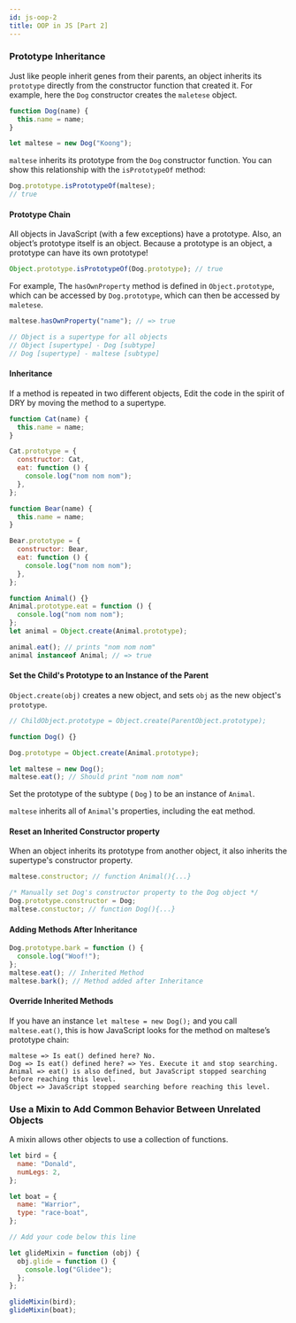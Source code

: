 ```yaml
---
id: js-oop-2
title: OOP in JS [Part 2]
---
```


### Prototype Inheritance

Just like people inherit genes from their parents, an object inherits its `prototype` directly from the constructor function that created it. For example, here the `Dog` constructor creates the `maletese` object.

```javascript
function Dog(name) {
  this.name = name;
}

let maltese = new Dog("Koong");
```

`maltese` inherits its prototype from the `Dog` constructor function. You can show this relationship with the `isPrototypeOf` method:

```javascript
Dog.prototype.isPrototypeOf(maltese);
// true
```

#### Prototype Chain

All objects in JavaScript (with a few exceptions) have a prototype. Also, an object’s prototype itself is an object. Because a prototype is an object, a prototype can have its own prototype!

```javascript
Object.prototype.isPrototypeOf(Dog.prototype); // true
```

For example, The `hasOwnProperty` method is defined in `Object.prototype`, which can be accessed by `Dog.prototype`, which can then be accessed by `maletese`.

```javascript
maltese.hasOwnProperty("name"); // => true

// Object is a supertype for all objects
// Object [supertype] - Dog [subtype]
// Dog [supertype] - maltese [subtype]
```

#### Inheritance

If a method is repeated in two different objects, Edit the code in the spirit of DRY by moving the method to a supertype.

```javascript
function Cat(name) {
  this.name = name;
}

Cat.prototype = {
  constructor: Cat,
  eat: function () {
    console.log("nom nom nom");
  },
};

function Bear(name) {
  this.name = name;
}

Bear.prototype = {
  constructor: Bear,
  eat: function () {
    console.log("nom nom nom");
  },
};

function Animal() {}
Animal.prototype.eat = function () {
  console.log("nom nom nom");
};
let animal = Object.create(Animal.prototype);

animal.eat(); // prints "nom nom nom"
animal instanceof Animal; // => true
```

#### Set the Child's Prototype to an Instance of the Parent

`Object.create(obj)` creates a new object, and sets `obj` as the new object's `prototype`.

```javascript
// ChildObject.prototype = Object.create(ParentObject.prototype);

function Dog() {}

Dog.prototype = Object.create(Animal.prototype);

let maltese = new Dog();
maltese.eat(); // Should print "nom nom nom"
```

Set the prototype of the subtype ( `Dog` ) to be an instance of `Animal`.

`maltese` inherits all of `Animal`'s properties, including the eat method.

#### Reset an Inherited Constructor property

When an object inherits its prototype from another object, it also inherits the supertype's constructor property.

```javascript
maltese.constructor; // function Animal(){...}

/* Manually set Dog's constructor property to the Dog object */
Dog.prototype.constructor = Dog;
maltese.constuctor; // function Dog(){...}
```

#### Adding Methods After Inheritance

```javascript
Dog.prototype.bark = function () {
  console.log("Woof!");
};
maltese.eat(); // Inherited Method
maltese.bark(); // Method added after Inheritance
```

#### Override Inherited Methods

If you have an instance `let maltese = new Dog();` and you call `maltese.eat()`, this is how JavaScript looks for the method on maltese’s prototype chain:

```
maltese => Is eat() defined here? No.
Dog => Is eat() defined here? => Yes. Execute it and stop searching.
Animal => eat() is also defined, but JavaScript stopped searching before reaching this level.
Object => JavaScript stopped searching before reaching this level.
```

### Use a Mixin to Add Common Behavior Between Unrelated Objects

A mixin allows other objects to use a collection of functions.

```javascript
let bird = {
  name: "Donald",
  numLegs: 2,
};

let boat = {
  name: "Warrior",
  type: "race-boat",
};

// Add your code below this line

let glideMixin = function (obj) {
  obj.glide = function () {
    console.log("Glidee");
  };
};

glideMixin(bird);
glideMixin(boat);
```
